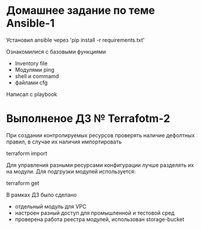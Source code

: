 # Домашнее задание по теме Ansible-1

Установил ansible через 'pip install -r requirements.txt'

Ознакомилися с базовыми функциями
- Inventory file 
- Модулями ping
- shell и commamd
- файлами cfg

Написал с playbook

# Выполненое ДЗ № Terrafotm-2

При создании контролируемых ресурсов проверять наличие дефолтных правил, в случае их наличия импортировать

terraform import 

Для управления разными ресурсами конфигурации лучше разделять их на модули. Для подгрузки модулей используется:

terraform get

В рамках ДЗ было сделано 
- отдельный модуль для VPC 
- настроен разный доступ для промышленной и тестовой сред 
- проверена работа реестра модулей, использован storage-bucket


